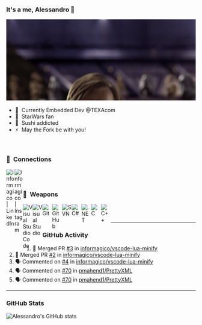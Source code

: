### It's a me, Alessandro 🍄

![Alt Text](./assets/hellothere.gif)

- 🤖 &nbsp;Currently Embedded Dev @TEXAcom
- 🌌 &nbsp;StarWars fan
- 🍣 &nbsp;Sushi addicted
- ⚡ &nbsp;May the Fork be with you!

<br />

### 🔌 &nbsp;Connections

[<img align="left" alt="informagico | LinkedIn" width="22px" src="https://cdn.jsdelivr.net/npm/simple-icons@v5/icons/linkedin.svg" />][linkedin]
[<img align="left" alt="informagico | Instagram" width="22px" src="https://cdn.jsdelivr.net/npm/simple-icons@v5/icons/instagram.svg" />][instagram]

<br />
<br />

### 🥷 &nbsp;Weapons

<img align="left" alt="Visual Studio Code" width="26px" src="https://cdn.jsdelivr.net/npm/simple-icons@v5/icons/visualstudiocode.svg" />
<img align="left" alt="Visual Studio" width="26px" src="https://cdn.jsdelivr.net/npm/simple-icons@v5/icons/visualstudio.svg" />
<img align="left" alt="Git" width="26px" src="https://cdn.jsdelivr.net/npm/simple-icons@v5/icons/git.svg" />
<img align="left" alt="GitHub" width="26px" src="https://cdn.jsdelivr.net/npm/simple-icons@v5/icons/github.svg" />
<img align="left" alt="SVN" width="26px" src="https://cdn.jsdelivr.net/npm/simple-icons@v5/icons/subversion.svg" />
<img align="left" alt="C#" width="26px" src="https://cdn.jsdelivr.net/npm/simple-icons@v5/icons/csharp.svg" />
<img align="left" alt=".NET" width="26px" src="https://cdn.jsdelivr.net/npm/simple-icons@v5/icons/dotnet.svg" />
<img align="left" alt="C" width="26px" src="https://cdn.jsdelivr.net/npm/simple-icons@v5/icons/c.svg" />
<img align="left" alt="C++" width="26px" src="https://cdn.jsdelivr.net/npm/simple-icons@v5/icons/cplusplus.svg" />

<br />
<br />

---

### GitHub Activity
  
<!--START_SECTION:activity-->
1. 🎉 Merged PR [#3](https://github.com/informagico/vscode-lua-minify/pull/3) in [informagico/vscode-lua-minify](https://github.com/informagico/vscode-lua-minify)
2. 🎉 Merged PR [#2](https://github.com/informagico/vscode-lua-minify/pull/2) in [informagico/vscode-lua-minify](https://github.com/informagico/vscode-lua-minify)
3. 🗣 Commented on [#4](https://github.com/informagico/vscode-lua-minify/issues/4) in [informagico/vscode-lua-minify](https://github.com/informagico/vscode-lua-minify)
4. 🗣 Commented on [#70](https://github.com/pmahend1/PrettyXML/issues/70) in [pmahend1/PrettyXML](https://github.com/pmahend1/PrettyXML)
5. 🗣 Commented on [#70](https://github.com/pmahend1/PrettyXML/issues/70) in [pmahend1/PrettyXML](https://github.com/pmahend1/PrettyXML)
<!--END_SECTION:activity-->

---

### GitHub Stats

![Alessandro's GitHub stats](https://github-readme-stats.vercel.app/api?username=informagico&show_icons=true&hide_border=true&hide_title=true&include_all_commits=true&count_private=true)

[instagram]: https://instagram.com/informagico
[linkedin]: https://linkedin.com/in/informagico
